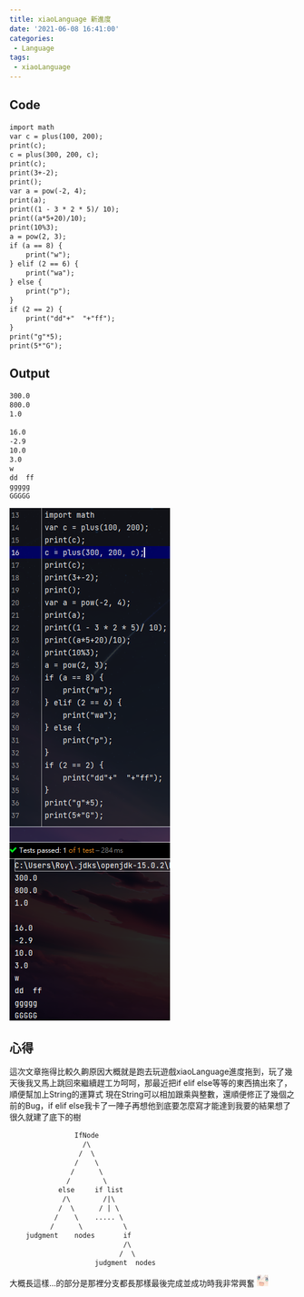 ```yaml
---
title: xiaoLanguage 新進度
date: '2021-06-08 16:41:00'
categories:
 - Language
tags:
 - xiaoLanguage
---
```


## Code
```
import math
var c = plus(100, 200);
print(c);
c = plus(300, 200, c);
print(c);
print(3+-2);
print();
var a = pow(-2, 4);
print(a);
print((1 - 3 * 2 * 5)/ 10);
print((a*5+20)/10);
print(10%3);
a = pow(2, 3);
if (a == 8) {
    print("w");
} elif (2 == 6) {
    print("wa");
} else {
    print("p");
}
if (2 == 2) {
    print("dd"+"  "+"ff");
}
print("g"*5);
print(5*"G");
```

## Output
```
300.0
800.0
1.0

16.0
-2.9
10.0
3.0
w
dd  ff
ggggg
GGGGG
```
![就是圖片別懷疑](/image/code-23.png)

## 心得
這次文章拖得比較久齁原因大概就是跑去玩遊戲xiaoLanguage進度拖到，玩了幾天後我又馬上跳回來繼續趕工ㄌ呵呵，那最近把if elif else等等的東西搞出來了，順便幫加上String的運算式
現在String可以相加跟乘與整數，還順便修正了幾個之前的Bug，if elif else我卡了一陣子再想他到底要怎麼寫才能達到我要的結果想了很久就建了底下的樹
```
                IfNode
                  /\
                 /  \
                /    \
               /      \
              /        \
            else     if list
             /\        /|\
            /  \      / | \
           /    \    ..... \
          /      \          \
    judgment    nodes       if
                            /\ 
                           /  \
                     judgment  nodes

```
大概長這樣...的部分是那裡分支都長那樣最後完成並成功時我非常興奮  <img src="/image/CR.png" width="20px">
